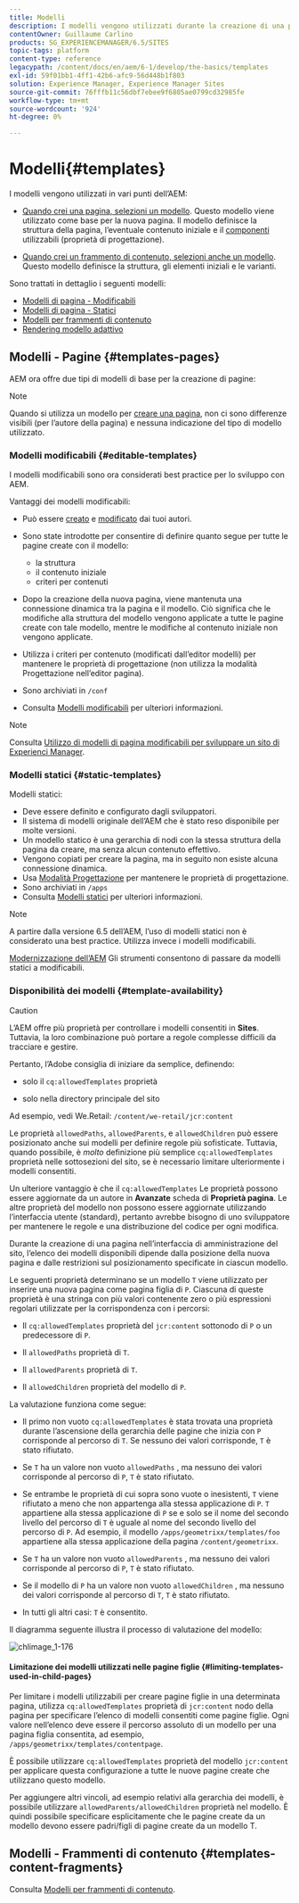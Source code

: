 ```yaml
---
title: Modelli
description: I modelli vengono utilizzati durante la creazione di una pagina utilizzata come base per la nuova pagina.
contentOwner: Guillaume Carlino
products: SG_EXPERIENCEMANAGER/6.5/SITES
topic-tags: platform
content-type: reference
legacypath: /content/docs/en/aem/6-1/develop/the-basics/templates
exl-id: 59f01bb1-4ff1-42b6-afc9-56d448b1f803
solution: Experience Manager, Experience Manager Sites
source-git-commit: 76fffb11c56dbf7ebee9f6805ae0799cd32985fe
workflow-type: tm+mt
source-wordcount: '924'
ht-degree: 0%

---
```


# Modelli{#templates}

I modelli vengono utilizzati in vari punti dell’AEM:

* [Quando crei una pagina, selezioni un modello](#templates-pages). Questo modello viene utilizzato come base per la nuova pagina. Il modello definisce la struttura della pagina, l’eventuale contenuto iniziale e il [componenti](/help/sites-authoring/default-components.md) utilizzabili (proprietà di progettazione).

* [Quando crei un frammento di contenuto, selezioni anche un modello](#templates-content-fragments). Questo modello definisce la struttura, gli elementi iniziali e le varianti.

Sono trattati in dettaglio i seguenti modelli:

* [Modelli di pagina - Modificabili](/help/sites-developing/page-templates-editable.md)
* [Modelli di pagina - Statici](/help/sites-developing/page-templates-static.md)
* [Modelli per frammenti di contenuto](/help/sites-developing/content-fragment-templates.md)
* [Rendering modello adattivo](/help/sites-developing/templates-adaptive-rendering.md)

## Modelli - Pagine {#templates-pages}

AEM ora offre due tipi di modelli di base per la creazione di pagine:

>[!NOTE]
>
>Quando si utilizza un modello per [creare una pagina](/help/sites-authoring/managing-pages.md#creating-a-new-page), non ci sono differenze visibili (per l’autore della pagina) e nessuna indicazione del tipo di modello utilizzato.

### Modelli modificabili {#editable-templates}

I modelli modificabili sono ora considerati best practice per lo sviluppo con AEM.

Vantaggi dei modelli modificabili:

* Può essere [creato](/help/sites-authoring/templates.md#creating-a-new-template-template-author) e [modificato](/help/sites-authoring/templates.md#editing-a-template-structure-template-author) dai tuoi autori.

* Sono state introdotte per consentire di definire quanto segue per tutte le pagine create con il modello:

   * la struttura
   * il contenuto iniziale
   * criteri per contenuti

* Dopo la creazione della nuova pagina, viene mantenuta una connessione dinamica tra la pagina e il modello. Ciò significa che le modifiche alla struttura del modello vengono applicate a tutte le pagine create con tale modello, mentre le modifiche al contenuto iniziale non vengono applicate.
* Utilizza i criteri per contenuto (modificati dall’editor modelli) per mantenere le proprietà di progettazione (non utilizza la modalità Progettazione nell’editor pagina).
* Sono archiviati in `/conf`
* Consulta [Modelli modificabili](/help/sites-developing/page-templates-editable.md) per ulteriori informazioni.

>[!NOTE]
>
>Consulta [Utilizzo di modelli di pagina modificabili per sviluppare un sito di Experienci Manager](https://experienceleague.adobe.com/docs/experience-manager-learn/sites/page-authoring/template-editor-feature-video-use.html?lang=it).

### Modelli statici {#static-templates}

Modelli statici:

* Deve essere definito e configurato dagli sviluppatori.
* Il sistema di modelli originale dell’AEM che è stato reso disponibile per molte versioni.
* Un modello statico è una gerarchia di nodi con la stessa struttura della pagina da creare, ma senza alcun contenuto effettivo.
* Vengono copiati per creare la pagina, ma in seguito non esiste alcuna connessione dinamica.
* Usa [Modalità Progettazione](/help/sites-authoring/default-components-designmode.md) per mantenere le proprietà di progettazione.
* Sono archiviati in `/apps`
* Consulta [Modelli statici](/help/sites-developing/page-templates-static.md) per ulteriori informazioni.

>[!NOTE]
>
>A partire dalla versione 6.5 dell’AEM, l’uso di modelli statici non è considerato una best practice. Utilizza invece i modelli modificabili.
>
>[Modernizzazione dell’AEM](modernization-tools.md) Gli strumenti consentono di passare da modelli statici a modificabili.

### Disponibilità dei modelli {#template-availability}

>[!CAUTION]
>
>L’AEM offre più proprietà per controllare i modelli consentiti in **Sites**. Tuttavia, la loro combinazione può portare a regole complesse difficili da tracciare e gestire.
>
>Pertanto, l’Adobe consiglia di iniziare da semplice, definendo:
>
>* solo il `cq:allowedTemplates` proprietà
>
>* solo nella directory principale del sito
>
>Ad esempio, vedi We.Retail: `/content/we-retail/jcr:content`
>
>Le proprietà `allowedPaths`, `allowedParents`, e `allowedChildren` può essere posizionato anche sui modelli per definire regole più sofisticate. Tuttavia, quando possibile, è *molto* definizione più semplice `cq:allowedTemplates` proprietà nelle sottosezioni del sito, se è necessario limitare ulteriormente i modelli consentiti.
>
>Un ulteriore vantaggio è che il `cq:allowedTemplates` Le proprietà possono essere aggiornate da un autore in **Avanzate** scheda di **Proprietà pagina**. Le altre proprietà del modello non possono essere aggiornate utilizzando l’interfaccia utente (standard), pertanto avrebbe bisogno di uno sviluppatore per mantenere le regole e una distribuzione del codice per ogni modifica.

Durante la creazione di una pagina nell’interfaccia di amministrazione del sito, l’elenco dei modelli disponibili dipende dalla posizione della nuova pagina e dalle restrizioni sul posizionamento specificate in ciascun modello.

Le seguenti proprietà determinano se un modello `T` viene utilizzato per inserire una nuova pagina come pagina figlia di `P`. Ciascuna di queste proprietà è una stringa con più valori contenente zero o più espressioni regolari utilizzate per la corrispondenza con i percorsi:

* Il `cq:allowedTemplates` proprietà del `jcr:content` sottonodo di `P` o un predecessore di `P`.

* Il `allowedPaths` proprietà di `T`.

* Il `allowedParents` proprietà di `T`.

* Il `allowedChildren` proprietà del modello di `P`.

La valutazione funziona come segue:

* Il primo non vuoto `cq:allowedTemplates` è stata trovata una proprietà durante l’ascensione della gerarchia delle pagine che inizia con `P` corrisponde al percorso di `T`. Se nessuno dei valori corrisponde, `T` è stato rifiutato.

* Se `T` ha un valore non vuoto `allowedPaths` , ma nessuno dei valori corrisponde al percorso di `P`, `T` è stato rifiutato.

* Se entrambe le proprietà di cui sopra sono vuote o inesistenti, `T` viene rifiutato a meno che non appartenga alla stessa applicazione di `P`. `T` appartiene alla stessa applicazione di `P` se e solo se il nome del secondo livello del percorso di `T` è uguale al nome del secondo livello del percorso di `P`. Ad esempio, il modello `/apps/geometrixx/templates/foo` appartiene alla stessa applicazione della pagina `/content/geometrixx`.

* Se `T` ha un valore non vuoto `allowedParents` , ma nessuno dei valori corrisponde al percorso di `P`, `T` è stato rifiutato.

* Se il modello di `P` ha un valore non vuoto `allowedChildren` , ma nessuno dei valori corrisponde al percorso di `T`, `T` è stato rifiutato.

* In tutti gli altri casi: `T` è consentito.

Il diagramma seguente illustra il processo di valutazione del modello:

![chlimage_1-176](assets/chlimage_1-176.png)

#### Limitazione dei modelli utilizzati nelle pagine figlie {#limiting-templates-used-in-child-pages}

Per limitare i modelli utilizzabili per creare pagine figlie in una determinata pagina, utilizza `cq:allowedTemplates` proprietà di `jcr:content` nodo della pagina per specificare l’elenco di modelli consentiti come pagine figlie. Ogni valore nell’elenco deve essere il percorso assoluto di un modello per una pagina figlia consentita, ad esempio, `/apps/geometrixx/templates/contentpage`.

È possibile utilizzare `cq:allowedTemplates` proprietà del modello  `jcr:content` per applicare questa configurazione a tutte le nuove pagine create che utilizzano questo modello.

Per aggiungere altri vincoli, ad esempio relativi alla gerarchia dei modelli, è possibile utilizzare `allowedParents/allowedChildren` proprietà nel modello. È quindi possibile specificare esplicitamente che le pagine create da un modello devono essere padri/figli di pagine create da un modello T.

## Modelli - Frammenti di contenuto {#templates-content-fragments}

Consulta [Modelli per frammenti di contenuto](/help/sites-developing/content-fragment-templates.md).
